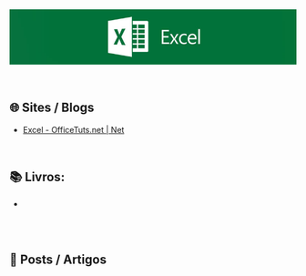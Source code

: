 <div align="center">

 <img src="images/excel-banner.jpg" min-width="800px" width="800px" align="center" alt="image">
   
</div>
<br><br>

## 🌐 Sites / Blogs

+ [Excel - OfficeTuts.net | Net](https://excel.officetuts.net/)


<br>

## 📚  Livros: 
 
+ 

<br>



<br>

## 📰 Posts / Artigos
